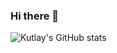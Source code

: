 ### Hi there 👋


![Kutlay's GitHub stats](https://github-readme-stats.vercel.app/api?username=kutlayacar&show_icons=true&theme=nightowl)

<!--
**kutlayacar/kutlayacar** is a ✨ _special_ ✨ repository because its `README.md` (this file) appears on your GitHub profile.


I'm Kutlay from Ankara-Turkey, located in Berlin-Germany. Currently studying for a master's degree in electrical engineering.



Here are some ideas to get you started:

- 🔭 I’m currently working on ...
- 🌱 I’m currently learning ...
- 👯 I’m looking to collaborate on ...
- 🤔 I’m looking for help with ...
- 💬 Ask me about ...
- 📫 How to reach me: ...
- 😄 Pronouns: ...
- ⚡ Fun fact: ...
-->
